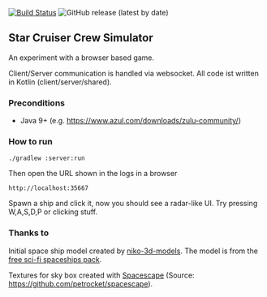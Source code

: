 [![Build Status](https://img.shields.io/endpoint.svg?url=https%3A%2F%2Factions-badge.atrox.dev%2Fweaselflink%2Fstar-cruiser%2Fbadge&style=flat-square)](https://actions-badge.atrox.dev/weaselflink/star-cruiser/goto) ![GitHub release (latest by date)](https://img.shields.io/github/v/release/weaselflink/star-cruiser?style=flat-square)

## Star Cruiser Crew Simulator

An experiment with a browser based game.

Client/Server communication is handled via websocket. 
All code ist written in Kotlin (client/server/shared).

### Preconditions

* Java 9+ (e.g. https://www.azul.com/downloads/zulu-community/)

### How to run

    ./gradlew :server:run
    
Then open the URL shown in the logs in a browser

    http://localhost:35667

Spawn a ship and click it, now you should see a radar-like UI.
Try pressing W,A,S,D,P or clicking stuff.

### Thanks to

Initial space ship model created by [niko-3d-models](https://niko-3d-models.itch.io). 
The model is from the [free sci-fi spaceships pack](https://niko-3d-models.itch.io/free-sc-fi-spaceships-pack).

Textures for sky box created with [Spacescape](http://wwwtyro.github.io/space-3d) 
(Source: https://github.com/petrocket/spacescape).
